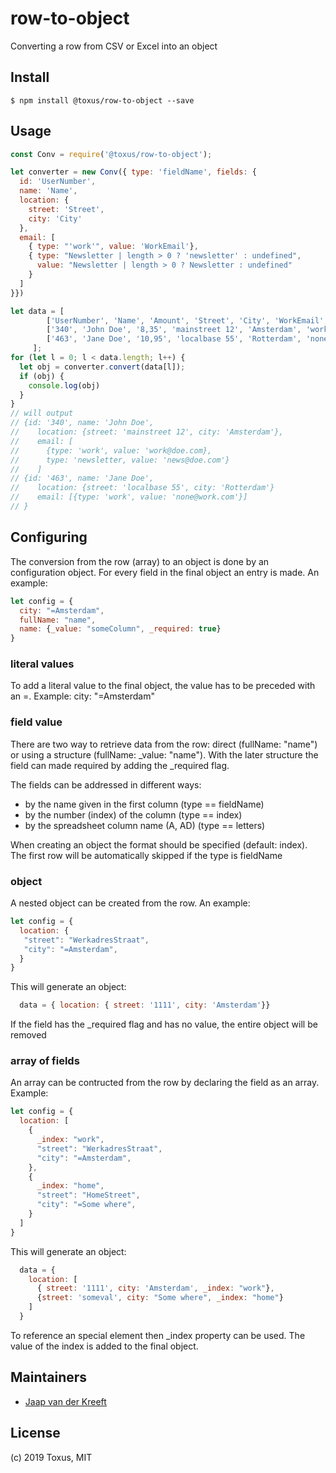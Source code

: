 # row-to-object

Converting a row from CSV or Excel into an object

## Install

```
$ npm install @toxus/row-to-object --save
```

## Usage

```js
const Conv = require('@toxus/row-to-object');

let converter = new Conv({ type: 'fieldName', fields: {
  id: 'UserNumber',
  name: 'Name',
  location: {
    street: 'Street',
    city: 'City'
  },
  email: [
    { type: "'work'", value: 'WorkEmail'},
    { type: "Newsletter | length > 0 ? 'newsletter' : undefined", 
      value: "Newsletter | length > 0 ? Newsletter : undefined"
    }
  ]
}})

let data = [ 
        ['UserNumber', 'Name', 'Amount', 'Street', 'City', 'WorkEmail', 'Newsletter'], 
        ['340', 'John Doe', '8,35', 'mainstreet 12', 'Amsterdam', 'work@doe.com', 'news@doe.com'], 
        ['463', 'Jane Doe', '10,95', 'localbase 55', 'Rotterdam', 'none@work.com', '']
     ];
for (let l = 0; l < data.length; l++) {
  let obj = converter.convert(data[l]);
  if (obj) {
    console.log(obj)
  }
}
// will output
// {id: '340', name: 'John Doe', 
//    location: {street: 'mainstreet 12', city: 'Amsterdam'}, 
//    email: [
//      {type: 'work', value: 'work@doe.com}, 
//      type: 'newsletter, value: 'news@doe.com'}
//    ]
// {id: '463', name: 'Jane Doe', 
//    location: {street: 'localbase 55', city: 'Rotterdam'}
//    email: [{type: 'work', value: 'none@work.com'}]
// }


````
## Configuring
The conversion from the row (array) to an object is done by an configuration object. For every
field in the final object an entry is made. An example:

```js
let config = {
  city: "=Amsterdam",
  fullName: "name",
  name: {_value: "someColumn", _required: true}
}
````

### literal values
To add a literal value to the final object, the value has to be preceded with an =. 
Example: city: "=Amsterdam" 

### field value
There are two way to retrieve data from the row: direct (fullName: "name") or using a structure 
(fullName: _value: "name"). With the later structure the field can made required by adding the 
_required flag.

The fields can be addressed in different ways:
- by the name given in the first column (type == fieldName)
- by the number (index) of the column (type == index)
- by the spreadsheet column name (A, AD) (type == letters)

When creating an object the format should be specified (default: index). The first row will be automatically skipped 
if the type is fieldName

### object
A nested object can be created from the row. An example:
```js
let config = {
  location: {
   "street": "WerkadresStraat",
   "city": "=Amsterdam",
  }
}
````
This will generate an object:
```js
  data = { location: { street: '1111', city: 'Amsterdam'}}  
````  
If the field has the _required flag and has no value, the entire object will be removed
 

### array of fields
An array can be contructed from the row by declaring the field as an array. Example:
```js
let config = {
  location: [
    {
      _index: "work",
      "street": "WerkadresStraat",
      "city": "=Amsterdam",
    },
    {
      _index: "home",
      "street": "HomeStreet",
      "city": "=Some where",
    }
  ]
}
````
This will generate an object:
```js
  data = { 
    location: [
      { street: '1111', city: 'Amsterdam', _index: "work"}, 
      {street: 'someval', city: "Some where", _index: "home"}
    ] 
  }  
````  
To reference an special element then _index property can be used. The value of the index is added to
the final object.




 
 
## Maintainers

- [Jaap van der Kreeft](https://github.com/toxus)


## License

(c) 2019 Toxus, MIT